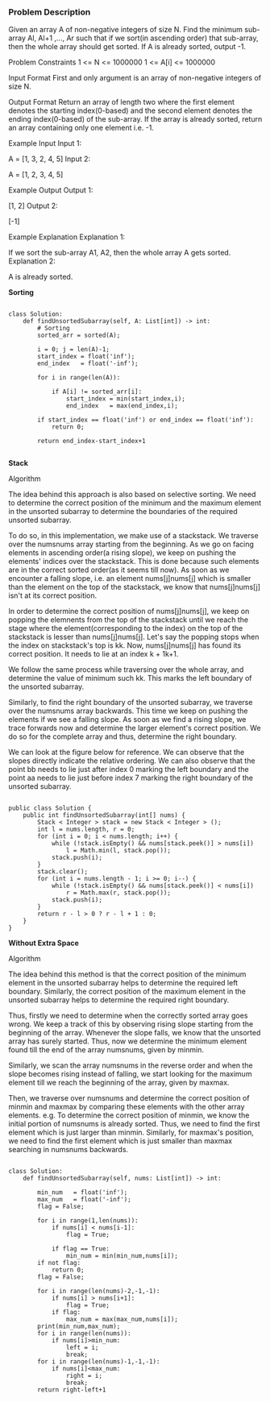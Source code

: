 ### Problem Description

Given an array A of non-negative integers of size N. Find the minimum sub-array Al, Al+1 ,..., Ar such that if we sort(in ascending order) 
that sub-array, then the whole array should get sorted. If A is already sorted, output -1.



Problem Constraints
1 <= N <= 1000000
1 <= A[i] <= 1000000



Input Format
First and only argument is an array of non-negative integers of size N.



Output Format
Return an array of length two where the first element denotes the starting index(0-based) and the second element denotes the ending index(0-based)
of the sub-array. If the array is already sorted, return an array containing only one element i.e. -1.



Example Input
Input 1:

A = [1, 3, 2, 4, 5]
Input 2:

A = [1, 2, 3, 4, 5]


Example Output
Output 1:

[1, 2]
Output 2:

[-1]


Example Explanation
Explanation 1:

If we sort the sub-array A1, A2, then the whole array A gets sorted.
Explanation 2:

A is already sorted.

**Sorting**

```

class Solution:
    def findUnsortedSubarray(self, A: List[int]) -> int:
        # Sorting
        sorted_arr = sorted(A);
        
        i = 0; j = len(A)-1;
        start_index = float('inf');
        end_index   = float('-inf');
        
        for i in range(len(A)):
            
            if A[i] != sorted_arr[i]:
                start_index = min(start_index,i);
                end_index   = max(end_index,i);
        
        if start_index == float('inf') or end_index == float('inf'):
            return 0;
        
        return end_index-start_index+1
        

```

**Stack**

Algorithm

The idea behind this approach is also based on selective sorting. We need to determine the correct position of the minimum and 
the maximum element in the unsorted subarray to determine the boundaries of the required unsorted subarray.

To do so, in this implementation, we make use of a stackstack. We traverse over the numsnums array starting from the beginning.
As we go on facing elements in ascending order(a rising slope), we keep on pushing the elements' indices over the stackstack. 
This is done because such elements are in the correct sorted order(as it seems till now). As soon as we encounter a falling 
slope, i.e. an element nums[j]nums[j] which is smaller than the element on the top of the stackstack, we know that nums[j]nums[j] 
isn't at its correct position.

In order to determine the correct position of nums[j]nums[j], we keep on popping the elemnents from the top of the stackstack until we 
reach the stage where the element(corresponding to the index) on the top of the stackstack is lesser than nums[j]nums[j]. Let's say the 
popping stops when the index on stackstack's top is kk. Now, nums[j]nums[j] has found its correct position. It needs to lie at an index 
k + 1k+1.

We follow the same process while traversing over the whole array, and determine the value of minimum such kk. This marks the left boundary
of the unsorted subarray.

Similarly, to find the right boundary of the unsorted subarray, we traverse over the numsnums array backwards. This time we keep on 
pushing the elements if we see a falling slope. As soon as we find a rising slope, we trace forwards now and determine the larger 
element's correct position. We do so for the complete array and thus, determine the right boundary.

We can look at the figure below for reference. We can observe that the slopes directly indicate the relative ordering. We can also 
observe that the point bb needs to lie just after index 0 marking the left boundary and the point aa needs to lie just before index 
7 marking the right boundary of the unsorted subarray.

```

public class Solution {
    public int findUnsortedSubarray(int[] nums) {
        Stack < Integer > stack = new Stack < Integer > ();
        int l = nums.length, r = 0;
        for (int i = 0; i < nums.length; i++) {
            while (!stack.isEmpty() && nums[stack.peek()] > nums[i])
                l = Math.min(l, stack.pop());
            stack.push(i);
        }
        stack.clear();
        for (int i = nums.length - 1; i >= 0; i--) {
            while (!stack.isEmpty() && nums[stack.peek()] < nums[i])
                r = Math.max(r, stack.pop());
            stack.push(i);
        }
        return r - l > 0 ? r - l + 1 : 0;
    }
}

```

**Without Extra Space**

Algorithm

The idea behind this method is that the correct position of the minimum element in the unsorted subarray helps to determine the required 
left boundary. Similarly, the correct position of the maximum element in the unsorted subarray helps to determine the required right boundary.

Thus, firstly we need to determine when the correctly sorted array goes wrong. We keep a track of this by observing rising slope starting 
from the beginning of the array. Whenever the slope falls, we know that the unsorted array has surely started. Thus, now we determine the 
minimum element found till the end of the array numsnums, given by minmin.

Similarly, we scan the array numsnums in the reverse order and when the slope becomes rising instead of falling, we start looking for the 
maximum element till we reach the beginning of the array, given by maxmax.

Then, we traverse over numsnums and determine the correct position of minmin and maxmax by comparing these elements with the other array elements.
e.g. To determine the correct position of minmin, we know the initial portion of numsnums is already sorted. Thus, we need to find the first 
element which is just larger than minmin. Similarly, for maxmax's position, we need to find the first element which is just smaller than maxmax 
searching in numsnums backwards.

```

class Solution:
    def findUnsortedSubarray(self, nums: List[int]) -> int:
        
        min_num   = float('inf');
        max_num   = float('-inf');
        flag = False;
        
        for i in range(1,len(nums)):
            if nums[i] < nums[i-1]:
                flag = True;
            
            if flag == True:
                min_num = min(min_num,nums[i]);
        if not flag:
            return 0;
        flag = False;
        
        for i in range(len(nums)-2,-1,-1):
            if nums[i] > nums[i+1]:
                flag = True;
            if flag:
                max_num = max(max_num,nums[i]);
        print(min_num,max_num);
        for i in range(len(nums)):
            if nums[i]>min_num:
                left = i;
                break;
        for i in range(len(nums)-1,-1,-1):
            if nums[i]<max_num:
                right = i;
                break;
        return right-left+1

```

